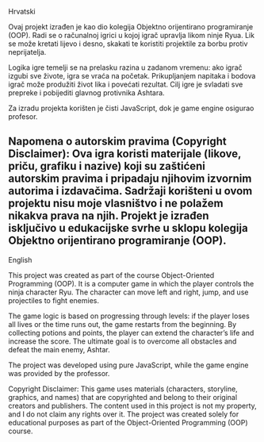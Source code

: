 Hrvatski

Ovaj projekt izrađen je kao dio kolegija Objektno orijentirano programiranje (OOP). Radi se o računalnoj igrici u kojoj igrač upravlja likom ninje Ryua. Lik se može kretati lijevo i desno, skakati te koristiti projektile za borbu protiv neprijatelja.

Logika igre temelji se na prelasku razina u zadanom vremenu: ako igrač izgubi sve živote, igra se vraća na početak. Prikupljanjem napitaka i bodova igrač može produžiti život lika i povećati rezultat. Cilj igre je svladati sve prepreke i pobijediti glavnog protivnika Ashtara.

Za izradu projekta korišten je čisti JavaScript, dok je game engine osigurao profesor.

Napomena o autorskim pravima (Copyright Disclaimer):
Ova igra koristi materijale (likove, priču, grafiku i nazive) koji su zaštićeni autorskim pravima i pripadaju njihovim izvornim autorima i izdavačima. Sadržaji korišteni u ovom projektu nisu moje vlasništvo i ne polažem nikakva prava na njih. Projekt je izrađen isključivo u edukacijske svrhe u sklopu kolegija Objektno orijentirano programiranje (OOP).
---------------------------------------------------------------------------------------------------------------------------------------------------------------------------------
English

This project was created as part of the course Object-Oriented Programming (OOP). It is a computer game in which the player controls the ninja character Ryu. The character can move left and right, jump, and use projectiles to fight enemies.

The game logic is based on progressing through levels: if the player loses all lives or the time runs out, the game restarts from the beginning. By collecting potions and points, the player can extend the character’s life and increase the score. The ultimate goal is to overcome all obstacles and defeat the main enemy, Ashtar.

The project was developed using pure JavaScript, while the game engine was provided by the professor.

Copyright Disclaimer:
This game uses materials (characters, storyline, graphics, and names) that are copyrighted and belong to their original creators and publishers. The content used in this project is not my property, and I do not claim any rights over it. The project was created solely for educational purposes as part of the Object-Oriented Programming (OOP) course.